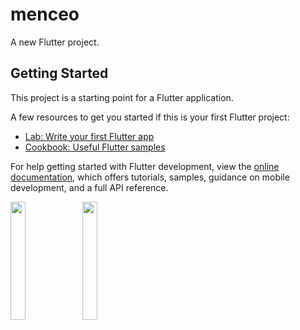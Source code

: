 # menceo

A new Flutter project.

## Getting Started

This project is a starting point for a Flutter application.

A few resources to get you started if this is your first Flutter project:

- [Lab: Write your first Flutter app](https://docs.flutter.dev/get-started/codelab)
- [Cookbook: Useful Flutter samples](https://docs.flutter.dev/cookbook)

For help getting started with Flutter development, view the
[online documentation](https://docs.flutter.dev/), which offers tutorials,
samples, guidance on mobile development, and a full API reference.
<p>
<img src="https://user-images.githubusercontent.com/119123480/218536734-d322f270-a186-48f2-a42f-cf043c165438.png"width=22%,height=35%>
<img src="https://user-images.githubusercontent.com/119123480/218536860-8758f447-556d-49a9-bef5-87d3a1dae3ac.png"width=22%,height=35%>
<p>
